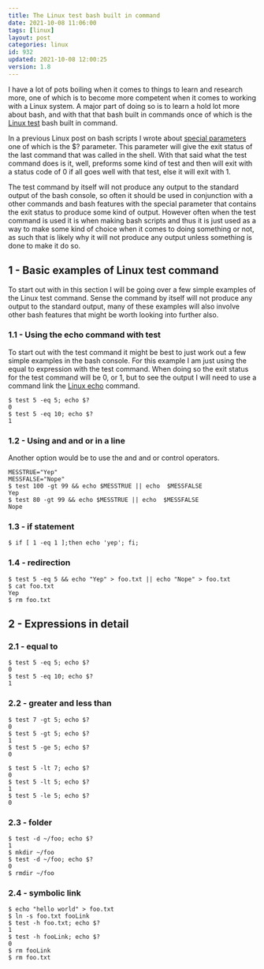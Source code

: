 ```yaml
---
title: The Linux test bash built in command
date: 2021-10-08 11:06:00
tags: [linux]
layout: post
categories: linux
id: 932
updated: 2021-10-08 12:00:25
version: 1.8
---
```


I have a lot of pots boiling when it comes to things to learn and research more, one of which is to become more competent when it comes to working with a Linux system. A major part of doing so is to learn a hold lot more about bash, and with that that bash built in commands once of which is the [Linux test](https://linux.die.net/man/1/test) bash built in command.

In a previous Linux post on bash scripts I wrote about [special parameters](/2020/12/08/linux-bash-script-parameters/) one of which is the \$\? parameter. This parameter will give the exit status of the last command that was called in the shell. With that said what the test command does is it, well, preforms some kind of test and then will exit with a status code of 0 if all goes well with that test, else it will exit with 1.

The test command by itself will not produce any output to the standard output of the bash console, so often it should be used in conjunction with a other commands and bash features with the special parameter that contains the exit status to produce some kind of output. However often when the test command is used it is when making bash scripts and thus it is just used as a way to make some kind of choice when it comes to doing something or not, as such that is likely why it will not produce any output unless something is done to make it do so.

<!-- more -->

## 1 - Basic examples of Linux test command

To start out with in this section I will be going over a few simple examples of the Linux test command. Sense the command by itself will not produce any output to the standard output, many of these examples will also involve other bash features that might be worth looking into further also.

### 1.1 - Using the echo command with test

To start out with the test command it might be best to just work out a few simple examples in the bash console. For this example I am just using the equal to expression with the test command. When doing so the exit status for the test command will be 0, or 1, but to see the output I will need to use a command link the [Linux echo](/2019/08/15/linux-echo/) command.

```
$ test 5 -eq 5; echo $?
0
$ test 5 -eq 10; echo $?
1
```

### 1.2 - Using and and or in a line

Another option would be to use the and and or control operators.

```
MESSTRUE="Yep"
MESSFALSE="Nope"
$ test 100 -gt 99 && echo $MESSTRUE || echo  $MESSFALSE
Yep
$ test 80 -gt 99 && echo $MESSTRUE || echo  $MESSFALSE
Nope
```


### 1.3 - if statement

```
$ if [ 1 -eq 1 ];then echo 'yep'; fi;
```

### 1.4 - redirection

```
$ test 5 -eq 5 && echo "Yep" > foo.txt || echo "Nope" > foo.txt
$ cat foo.txt
Yep
$ rm foo.txt
```

## 2 - Expressions in detail

### 2.1 - equal to

```
$ test 5 -eq 5; echo $?
0
$ test 5 -eq 10; echo $?
1
```

### 2.2 - greater and less than

```
$ test 7 -gt 5; echo $?
0
$ test 5 -gt 5; echo $?
1
$ test 5 -ge 5; echo $?
0
```

```
$ test 5 -lt 7; echo $?
0
$ test 5 -lt 5; echo $?
1
$ test 5 -le 5; echo $?
0
```

### 2.3 - folder

```
$ test -d ~/foo; echo $?
1
$ mkdir ~/foo
$ test -d ~/foo; echo $?
0
$ rmdir ~/foo
```

### 2.4 - symbolic link

```
$ echo "hello world" > foo.txt
$ ln -s foo.txt fooLink
$ test -h foo.txt; echo $?
1
$ test -h fooLink; echo $?
0
$ rm fooLink
$ rm foo.txt
```